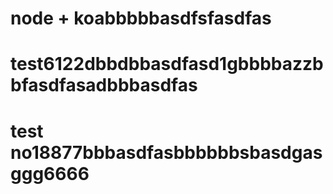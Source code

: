# node + koabbbbbasdfsfasdfas
# test6122dbbdbbasdfasd1gbbbbazzbbfasdfasadbbbasdfas
# test no18877bbbasdfasbbbbbbsbasdgasggg6666